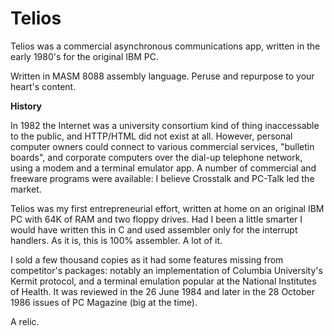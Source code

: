 # Telios
Telios was a commercial asynchronous communications app, written in the early 1980's for the original IBM PC.

Written in MASM 8088 assembly language. Peruse and repurpose to your heart's content.

**History**

In 1982 the Internet was a university consortium kind of thing inaccessable to the public, and HTTP/HTML did not exist at all. However, personal computer owners could connect to various commercial services, "bulletin boards", and corporate computers over the dial-up telephone network, using a modem and a terminal emulator app. A number of commercial and freeware programs were available: I believe Crosstalk and PC-Talk led the market.

Telios was my first entrepreneurial effort, written at home on an original IBM PC with 64K of RAM and two floppy drives. Had I been a little smarter I would have written this in C and used assembler only for the interrupt handlers. As it is, this is 100% assembler. A lot of it.

I sold a few thousand copies as it had some features missing from competitor's packages: notably an implementation of Columbia University's Kermit protocol, and a terminal emulation popular at the National Institutes of Health. It was reviewed in the 26 June 1984 and later in the 28 October 1986 issues of PC Magazine (big at the time).

A relic.
